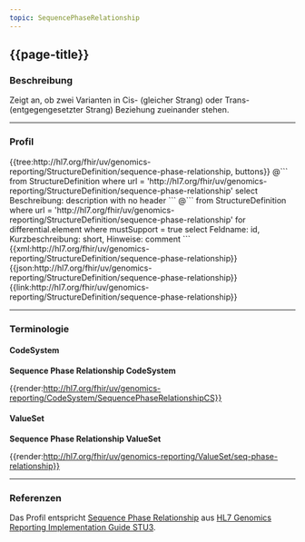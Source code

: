 ```yaml
---
topic: SequencePhaseRelationship
---
```


## {{page-title}}

### Beschreibung

Zeigt an, ob zwei Varianten in Cis- (gleicher Strang) oder Trans- (entgegengesetzter Strang) Beziehung zueinander stehen.

---

### Profil

<tabs>
  <tab title="Darstellung">{{tree:http://hl7.org/fhir/uv/genomics-reporting/StructureDefinition/sequence-phase-relationship, buttons}}</tab>
  <tab title="Beschreibung">
        @```
        from
            StructureDefinition
        where
            url = 'http://hl7.org/fhir/uv/genomics-reporting/StructureDefinition/sequence-phase-relationship'
        select
            Beschreibung: description
        with
            no header
        ```
        @```
        from
            StructureDefinition
        where
            url = 'http://hl7.org/fhir/uv/genomics-reporting/StructureDefinition/sequence-phase-relationship'
        for
            differential.element
            where
                mustSupport = true
            select Feldname: id, Kurzbeschreibung: short, Hinweise: comment
        ```
  </tab>
  <tab title="XML">{{xml:http://hl7.org/fhir/uv/genomics-reporting/StructureDefinition/sequence-phase-relationship}}</tab>
  <tab title="JSON">{{json:http://hl7.org/fhir/uv/genomics-reporting/StructureDefinition/sequence-phase-relationship}}</tab>
  <tab title="Link">{{link:http://hl7.org/fhir/uv/genomics-reporting/StructureDefinition/sequence-phase-relationship}}</tab>
</tabs>

---

### Terminologie

#### CodeSystem

**Sequence Phase Relationship CodeSystem**

{{render:http://hl7.org/fhir/uv/genomics-reporting/CodeSystem/SequencePhaseRelationshipCS}}

#### ValueSet

**Sequence Phase Relationship ValueSet**

{{render:http://hl7.org/fhir/uv/genomics-reporting/ValueSet/seq-phase-relationship}}

---

### Referenzen

Das Profil entspricht [Sequence Phase Relationship](http://hl7.org/fhir/uv/genomics-reporting/StructureDefinition/sequence-phase-relationship) aus [HL7 Genomics Reporting Implementation Guide STU3](http://hl7.org/fhir/uv/genomics-reporting/STU3/).